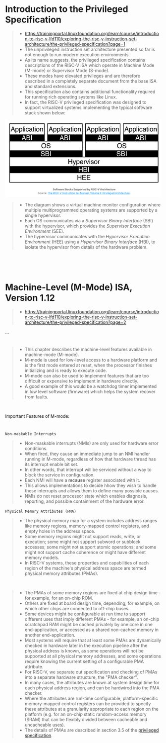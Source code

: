 # Introduction to the Privileged Specification

> - https://trainingportal.linuxfoundation.org/learn/course/introduction-to-risc-v-lfd110/exploring-the-risc-v-instruction-set-architecture/the-privileged-specification?page=1
> - The unprivileged instruction set architecture presented so far is not enough to run modern execution environments.
> - As its name suggests, the privileged specification contains descriptions of the RISC-V ISA which operate in Machine Mode (M-mode) or Supervisor Mode (S-mode).
> - These modes have elevated privileges and are therefore described in a completely separate document from the base ISA and standard extensions.
> - This specification also contains additional functionality required for running rich operating systems like Linux.
> - In fact, the RISC-V privileged specification was designed to support virtualized systems implementing the typical software stack shown below:

![07-software-stacks-supported-by-RISCV-architecture](./images/07-RISCV-Architecture-Software-Stack.png)

> - The diagram shows a virtual machine monitor configuration where multiple multiprogrammed operating systems are supported by a single hypervisor.
> - Each OS communicates via a _Supervisor Binary Interface_ (SBI) with the hypervisor, which provides the _Supervisor Execution Environment_ (SEE).
> - The hypervisor communicates with the _Hypervisor Execution Environment_ (HEE) using a _Hypervisor Binary Interface_ (HBI), to isolate the hypervisor from details of the hardware problem.

<br />
<br />
<br />



# Machine-Level (M-Mode) ISA, Version 1.12

> - https://trainingportal.linuxfoundation.org/learn/course/introduction-to-risc-v-lfd110/exploring-the-risc-v-instruction-set-architecture/the-privileged-specification?page=2

...
#

> - This chapter describes the machine-level features available in machine-mode (M-mode).
> - M-mode is used for low-level access to a hardware platform and is the first mode entered at reset, when the processor finishes initializing and is ready to execute code.
> - M-mode can also be used to implement features that are too difficult or expensive to implement in hardware directly.
> - A good example of this would be a watchdog timer implemented in low level software (firmware) which helps the system recover from faults.

<br />

Important Features of M-mode:
#

`Non-maskable Interrupts`
> - Non-maskable interrupts (NMIs) are only used for hardware error conditions.
> - When fired, they cause an immediate jump to an NMI handler running in M-mode, regardless of how that hardware thread has its interrupt enable bit set.
> - In other words, that interrupt will be serviced without a way to block the service in configuration.
> - Each NMI will have a **mcause** register associated with it.
> - This allows implementations to decide hhow they wish to handle these interrupts and allows them to define many possible causes.
> - NMIs do not reset processor state which enables diagnosis, reporting, and possible containment of the hardware error.

`Physical Memory Attributes (PMA)`
> - The physical memory map for a system includes address ranges like memory regions, memory-mapped control registers, and empty holes in the address space.
> - Some memory regions might not support reads, write, or execution; some might not support subword or subblock accesses; some might not support atomic operations; and some might not support cache coherence or might have different memory models.
> - In RISC-V systems, these properties and capabilities of each region of the machine's physical address space are termed physical memory attributes (PMAs).

<br />

> - The PMAs of some memory regions are fixed at chip design time - for example, for an on-chip ROM.
> - Others are fixed at board design time, depending, for example, on which other chips are connected to off-chip buses.
> - Some devices might be configurable at run time to support different uses that imply different PMAs - for example, an on-chip scratchpad RAM might be cached privately by one core in one end-application, or accessed as a shared non-cached memory in another end-application.
> - Most systems will require that at least some PMAs are dynamically checked in hardware later in the execution pipeline after the physical address is known, as some operations will not be supported at all physical memory addresses, and some operations require knowing the current setting of a configurable PMA attribute.
> - For RISC-V, we separate out specification and checking of PMAs into a separate hardware structure, the "PMA checker".
> - In many cases, the attributes are known at system design time for each physical address region, and can be hardwired into the PMA checker.
> - Where the attributes are run-time configurable, platform-specific memory-mapped control registers can be provided to specify these attributes at a granularity appropriate to each region on the platform (e.g. for an on-chip static random-access memory (SRAM) that can be flexibly divided between cacheable and uncacheable uses).
> - The details of PMAs are described in section 3.5 of the [privileged specification](https://riscv.org/specifications/ratified/).
